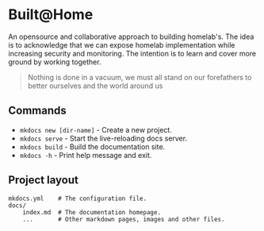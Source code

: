 # Built@Home

An opensource and collaborative approach to building homelab's. The idea is to acknowledge that we can expose homelab implementation while increasing security and monitoring. The intention is to learn and cover more ground by working together.

> Nothing is done in a vacuum, we must all stand on our forefathers to better ourselves and the world around us


## Commands

* `mkdocs new [dir-name]` - Create a new project.
* `mkdocs serve` - Start the live-reloading docs server.
* `mkdocs build` - Build the documentation site.
* `mkdocs -h` - Print help message and exit.

## Project layout

    mkdocs.yml    # The configuration file.
    docs/
        index.md  # The documentation homepage.
        ...       # Other markdown pages, images and other files.
